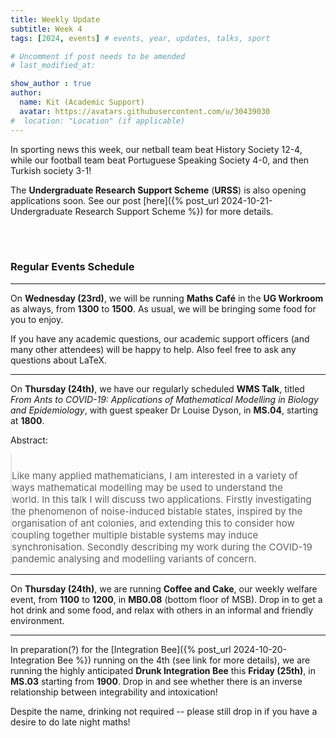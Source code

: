 ```yaml
---
title: Weekly Update
subtitle: Week 4
tags: [2024, events] # events, year, updates, talks, sport

# Uncomment if post needs to be amended
# last_modified_at:

show_author : true
author:
  name: Kit (Academic Support)
  avatar: https://avatars.githubusercontent.com/u/30439030
#  location: "Location" (if applicable)
---
```


In sporting news this week, our netball team beat History Society 12-4, while our football team beat Portuguese Speaking Society 4-0, and then Turkish society 3-1!

The **Undergraduate Research Support Scheme** (**URSS**) is also opening applications soon. See our post [here]({% post_url 2024-10-21-Undergraduate Research Support Scheme %}) for more details.

<br/>
<br/>

### Regular Events Schedule

---

On **Wednesday (23rd)**, we will be running **Maths Café** in the **UG Workroom** as always, from **1300** to **1500**. As usual, we will be bringing some food for you to enjoy.

If you have any academic questions, our academic support officers (and many other attendees) will be happy to help. Also feel free to ask any questions about LaTeX.

---

On **Thursday (24th)**, we have our regularly scheduled **WMS Talk**, titled *From Ants to COVID-19: Applications of Mathematical Modelling in Biology and Epidemiology*, with guest speaker Dr Louise Dyson, in **MS.04**, starting at **1800**.

<style>
blockquote {
    padding: 10px 20px 0 0;
    margin: 0 0 0 0;
    font-size: 15px;
}
</style>

Abstract:
> Like many applied mathematicians, I am interested in a variety of ways mathematical modelling may be used to understand the world. In this talk I will discuss two applications. Firstly investigating the phenomenon of noise-induced bistable states, inspired by the organisation of ant colonies, and extending this to consider how coupling together multiple bistable systems may induce synchronisation. Secondly describing my work during the COVID-19 pandemic analysing and modelling variants of concern.

---

On **Thursday (24th)**, we are running **Coffee and Cake**, our weekly welfare event, from **1100** to **1200**, in **MB0.08** (bottom floor of MSB). Drop in to get a hot drink and some food, and relax with others in an informal and friendly environment.

---

In preparation(?) for the [Integration Bee]({% post_url 2024-10-20-Integration Bee %}) running on the 4th (see link for more details), we are running the highly anticipated **Drunk Integration Bee** this **Friday (25th)**, in **MS.03** starting from **1900**. Drop in and see whether there is an inverse relationship between integrability and intoxication!

Despite the name, drinking not required -- please still drop in if you have a desire to do late night maths!

